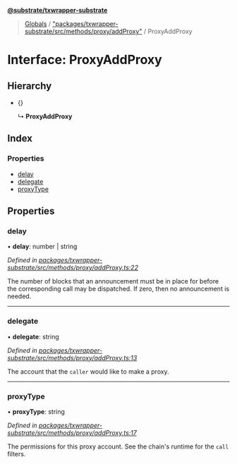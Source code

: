 **[@substrate/txwrapper-substrate](../README.md)**

> [Globals](../globals.md) / ["packages/txwrapper-substrate/src/methods/proxy/addProxy"](../modules/_packages_txwrapper_substrate_src_methods_proxy_addproxy_.md) / ProxyAddProxy

# Interface: ProxyAddProxy

## Hierarchy

* {}

  ↳ **ProxyAddProxy**

## Index

### Properties

* [delay](_packages_txwrapper_substrate_src_methods_proxy_addproxy_.proxyaddproxy.md#delay)
* [delegate](_packages_txwrapper_substrate_src_methods_proxy_addproxy_.proxyaddproxy.md#delegate)
* [proxyType](_packages_txwrapper_substrate_src_methods_proxy_addproxy_.proxyaddproxy.md#proxytype)

## Properties

### delay

•  **delay**: number \| string

*Defined in [packages/txwrapper-substrate/src/methods/proxy/addProxy.ts:22](https://github.com/paritytech/txwrapper-core/blob/32a3349/packages/txwrapper-substrate/src/methods/proxy/addProxy.ts#L22)*

The number of blocks that an announcement must be in place for before the corresponding call
may be dispatched. If zero, then no announcement is needed.

___

### delegate

•  **delegate**: string

*Defined in [packages/txwrapper-substrate/src/methods/proxy/addProxy.ts:13](https://github.com/paritytech/txwrapper-core/blob/32a3349/packages/txwrapper-substrate/src/methods/proxy/addProxy.ts#L13)*

The account that the `caller` would like to make a proxy.

___

### proxyType

•  **proxyType**: string

*Defined in [packages/txwrapper-substrate/src/methods/proxy/addProxy.ts:17](https://github.com/paritytech/txwrapper-core/blob/32a3349/packages/txwrapper-substrate/src/methods/proxy/addProxy.ts#L17)*

The permissions for this proxy account. See the chain's runtime for the `call` filters.
